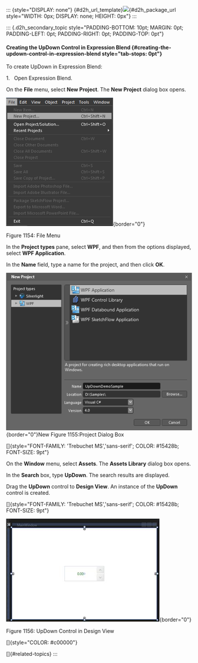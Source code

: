 ::: {style="DISPLAY: none"}
[](ms-xhelp:///?Id=d2h_url_template){#d2h_url_template}![](!package_url!){#d2h_package_url style="WIDTH: 0px; DISPLAY: none; HEIGHT: 0px"}
:::

::: {.d2h_secondary_topic style="PADDING-BOTTOM: 10pt; MARGIN: 0pt; PADDING-LEFT: 0pt; PADDING-RIGHT: 0pt; PADDING-TOP: 0pt"}
#### Creating the UpDown Control in Expression Blend {#creating-the-updown-control-in-expression-blend style="tab-stops: 0pt"}

To create UpDown in Expression Blend:

1.   Open Expression Blend.

On the **File** menu, select **New Project**. The **New Project** dialog box opens.

![](ImagesExt/image30_1042.png){border="0"}

Figure 1154: File Menu

In the **Project types** pane, select **WPF**, and then from the options displayed, select **WPF Application**.

In the **Name** field, type a name for the project, and then click **OK**.

![](ImagesExt/image30_1043.png){border="0"}New Figure 1155:Project Dialog Box

[]{style="FONT-FAMILY: 'Trebuchet MS','sans-serif'; COLOR: #15428b; FONT-SIZE: 9pt"} 

On the **Window** menu, select **Assets**. The **Assets Library** dialog box opens.

In the **Search** box, type **UpDown**. The search results are displayed.

Drag the **UpDown** control to **Design View**. An instance of the **UpDown** control is created.

[]{style="FONT-FAMILY: 'Trebuchet MS','sans-serif'; COLOR: #15428b; FONT-SIZE: 9pt"} 

![](ImagesExt/image30_1044.jpg){border="0"}

Figure 1156: UpDown Control in Design View

[]{style="COLOR: #c00000"} 

[]{#related-topics}
:::
